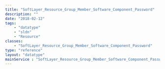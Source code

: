 ```yaml
---
title: "SoftLayer_Resource_Group_Member_Software_Component_Password"
description: ""
date: "2018-02-12"
tags:
    - "datatype"
    - "sldn"
    - "Resource"
classes:
    - "SoftLayer_Resource_Group_Member_Software_Component_Password"
type: "reference"
layout: "datatype"
mainService : "SoftLayer_Resource_Group_Member_Software_Component_Password"
---
```

